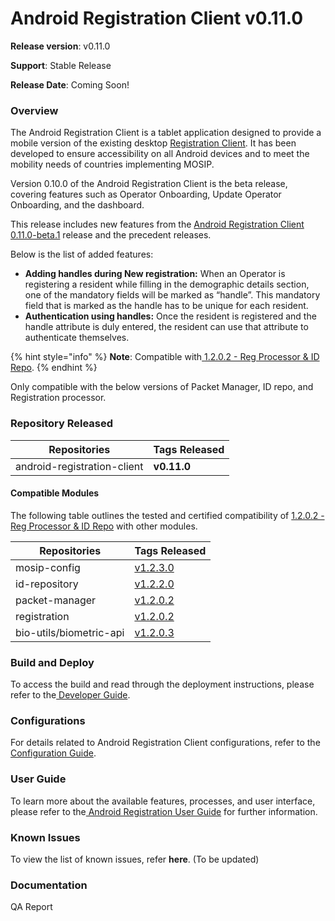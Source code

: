 # Android Registration Client v0.11.0

**Release version**: v0.11.0

**Support**: Stable Release

**Release Date**: Coming Soon!

### **Overview** <a href="#overview" id="overview"></a>

The Android Registration Client is a tablet application designed to provide a mobile version of the existing desktop [Registration Client](https://docs.mosip.io/1.2.0/modules/registration-client).  It has been developed to ensure accessibility on all Android devices and to meet the mobility needs of countries implementing MOSIP.

Version 0.10.0 of the Android Registration Client is the beta release, covering features such as Operator Onboarding, Update Operator Onboarding, and the dashboard.

This release includes new features from the [Android Registration Client 0.11.0-beta.1](https://docs.mosip.io/1.2.0/releases/android-registration-client-0.11.0-beta.1) release and the precedent releases.

Below is the list of added features:

* **Adding handles during New registration:** When an Operator is registering a resident while filling in the demographic details section, one of the mandatory fields will be marked as “handle”. This mandatory field that is marked as the handle has to be unique for each resident.
* **Authentication using handles:** Once the resident is registered and the handle attribute is duly entered, the resident can use that attribute to authenticate themselves.

{% hint style="info" %}
**Note**: Compatible with[ ](https://docs.mosip.io/1.2.0/releases/release-notes)[1.2.0.2 - Reg Processor & ID Repo](https://docs.mosip.io/1.2.0/releases/1.2.0.2-reg-processor-and-id-repo).
{% endhint %}

Only compatible with the below versions of Packet Manager, ID repo, and Registration processor.

### **Repository Released** <a href="#repository-released" id="repository-released"></a>

| Repositories                | Tags Released |
| --------------------------- | ------------- |
| android-registration-client | **v0.11.0**   |

#### **Compatible Modules** <a href="#compatible-modules" id="compatible-modules"></a>

The following table outlines the tested and certified compatibility of [1.2.0.2 - Reg Processor & ID Repo](https://docs.mosip.io/1.2.0/releases/1.2.0.2-reg-processor-and-id-repo) with other modules.

| Repositories            | Tags Released                                                     |
| ----------------------- | ----------------------------------------------------------------- |
| mosip-config            | [v1.2.3.0](https://github.com/mosip/mosip-config/tree/v1.2.3.0)   |
| id-repository           | [v1.2.2.0](https://github.com/mosip/id-repository/tree/v1.2.2.0)  |
| packet-manager          | [v1.2.0.2](https://github.com/mosip/packet-manager/tree/v1.2.0.2) |
| registration            | [v1.2.0.2](https://github.com/mosip/registration/tree/v1.2.0.2)   |
| bio-utils/biometric-api | [v1.2.0.3](https://github.com/mosip/bio-utils/tree/v1.2.0.3)      |

### **Build and Deploy** <a href="#build-and-deploy" id="build-and-deploy"></a>

To access the build and read through the deployment instructions, please refer to the[ Developer Guide](https://docs.mosip.io/1.2.0/modules/android-registration-client/android-registration-client-developer-guide).

### **Configurations** <a href="#configurations" id="configurations"></a>

For details related to Android Registration Client configurations, refer to the[ Configuration Guide](https://docs.mosip.io/1.2.0/modules/android-registration-client/android-registration-client-configuration).

### **User Guide** <a href="#user-guide" id="user-guide"></a>

To learn more about the available features, processes, and user interface, please refer to the[ Android Registration User Guide](https://docs.mosip.io/1.2.0/modules/android-registration-client/android-registration-client-user-guide) for further information.

### **Known Issues** <a href="#known-issues" id="known-issues"></a>

To view the list of known issues, refer **here**. (To be updated)

### Documentation

QA Report
